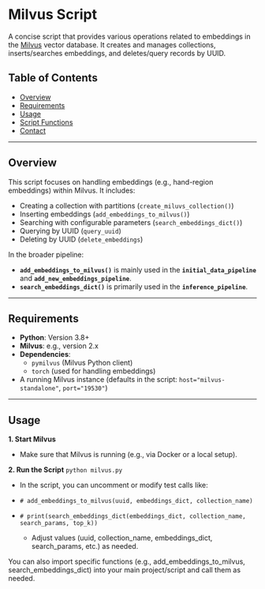 # Milvus Script

A concise script that provides various operations related to embeddings in the [Milvus](https://milvus.io/) vector database. It creates and manages collections, inserts/searches embeddings, and deletes/query records by UUID.

## Table of Contents

- [Overview](#overview)
- [Requirements](#requirements)
- [Usage](#usage)
- [Script Functions](#script-functions)
- [Contact](#contact)

---

## Overview

This script focuses on handling embeddings (e.g., hand-region embeddings) within Milvus. It includes:

- Creating a collection with partitions (`create_miluvs_collection()`)
- Inserting embeddings (`add_embeddings_to_milvus()`)
- Searching with configurable parameters (`search_embeddings_dict()`)
- Querying  by UUID (`query_uuid`)
- Deleting by UUID (`delete_embeddings`)

In the broader pipeline:
- **`add_embeddings_to_milvus()`** is mainly used in the **`initial_data_pipeline`** and **`add_new_embeddings_pipeline`**.  
- **`search_embeddings_dict()`** is primarily used in the **`inference_pipeline`**.

---

## Requirements

- **Python**: Version 3.8+
- **Milvus**: e.g., version 2.x
- **Dependencies**:
  - `pymilvus` (Milvus Python client)
  - `torch` (used for handling embeddings)
- A running Milvus instance (defaults in the script: `host="milvus-standalone"`, `port="19530"`)

---

## Usage
**1. Start Milvus**
- Make sure that Milvus is running (e.g., via Docker or a local setup).

**2. Run the Script**
`python milvus.py`
- In the script, you can uncomment or modify test calls like:

- `# add_embeddings_to_milvus(uuid, embeddings_dict, collection_name)`
- `# print(search_embeddings_dict(embeddings_dict, collection_name, search_params, top_k))`
    - Adjust values (uuid, collection_name, embeddings_dict, search_params, etc.) as needed.

You can also import specific functions (e.g., add_embeddings_to_milvus, search_embeddings_dict) into your main project/script and call them as needed.
